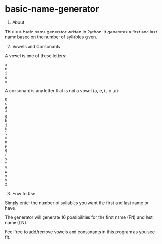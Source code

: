 # basic-name-generator

1. About

This is a basic name generator written in Python. It generates a first and last name based on the number of syllables given.


2. Vowels and Consonants

A vowel is one of these letters:

    a
    e
    i
    o
    u

A consonant is any letter that is not a vowel (a, e, i , o ,u):

    b
    c
    d
    f
    g
    h
    j
    k
    l
    m
    n
    p
    q
    r
    s
    t
    v
    w
    x
    y
    z


3. How to Use

Simply enter the number of syllables you want the first and last name to have.

The generator will generate 16 possibilities for the first name (FN) and last name (LN).

Feel free to add/remove vowels and consonants in this program as you see fit.
